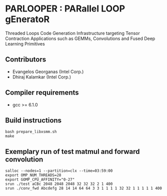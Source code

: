 # PARLOOPER : PARallel LOOP gEneratoR
Threaded Loops Code Generation Infrastructure targeting Tensor Contraction Applications such as GEMMs, Convolutions and Fused Deep Learning Primitives

## Contributors
* Evangelos Georganas (Intel Corp.)
* Dhiraj Kalamkar (Intel Corp.)


## Compiler requirements
* gcc  >=  6.1.0

## Build instructions
```
bash prepare_libxsmm.sh 
make
```

## Exemplary run of test matmul and forward convolution
```
salloc --nodes=1 --partition=clx --time=03:59:00
export OMP_NUM_THREADS=28
export GOMP_CPU_AFFINITY="0-27"
srun ./test aCBc 2048 2048 2048 32 32 32 2 1 400
srun ./conv_fwd Abcdefg 28 14 14 64 64 3 3 1 1 1 1 32 32 1 1 1 1 1 400
 ```
